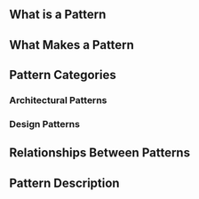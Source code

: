 ## What is a Pattern

## What Makes a Pattern

## Pattern Categories

### Architectural Patterns

### Design Patterns

## Relationships Between Patterns

## Pattern Description

